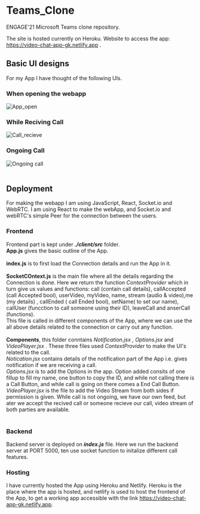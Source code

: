# Teams_Clone
ENGAGE'21 Microsoft Teams clone repository.

The site is hosted currently on Heroku. Website to access the app: https://video-chat-app-gk.netlify.app .
</br>
## Basic UI designs
For my App I have thought of the following UIs.
### When opening the webapp
![App_open](https://user-images.githubusercontent.com/60579477/124244567-b4a27b00-db3c-11eb-8936-2aaecf859d42.png) </br>
### While Reciving Call 
![Call_recieve](https://user-images.githubusercontent.com/60579477/124244661-ce43c280-db3c-11eb-9bd9-0eaa7b3b73d3.png) </br>
### Ongoing Call
![Ongoing call](https://user-images.githubusercontent.com/60579477/124244727-e4518300-db3c-11eb-9e54-3b765022b106.png)
</br>
</br>
## Deployment
For making the webapp I am using JavaScript, React, Socket.io and WebRTC. I am using React to make the webApp, and Socket.io and webRTC's simple Peer for the connection between the users.
</br>
### Frontend
Frontend part is kept under _**./client/src**_ folder. 
</br> **App.js** gives the basic outline of the App.</br>
</br> **index.js** is to first load the Connection details and run the App in it.
</br> </br> **SocketCOntext.js** is the main file where all the details regarding the Connection is done. Here we return the function _ContextProvider_ which in turn give us values and functions:  call (contain call details), callAccepted (call Accepted bool), userVideo, myVideo, name, stream (audio & video),me (my details) , callEnded ( call Ended bool), setName( to set our name), callUser (funcction to call someone using their ID), leaveCall and anserCall (functions).</br> This file is called in different components of the App, where we can use the all above details related to the connection or carry out any function.
<br> </br> 
**Components**, this folder conntains _Notification.jsx , Options.jsx_ and _VideoPlayer.jsx_ . These three files used _ContextProvider_ to make the UI's related to the call. </br>_Notication.jsx_ contains details of the notification part of the App i.e. gives notification if we are receiving a call. </br>
_Options.jsx_ is to add the Options in the app. Option added consits of one fillup to fill my name, one button to copy the ID, and while not calling there is a Call Button, and while call is going on there comes a End Call Button.</br>
_VideoPlayer.jsx_ is the file to add the Video Stream from both sides if permission is given. While call is not ongoing, we have our own feed, but ater we accept the recived call or someone recieve our call, video stream of both parties are available.
</br> </br>
### Backend
Backend server is deployed on _**index.js**_ file. Here we run the backend server at PORT 5000, ten use socket function to initalize different call features. 
### Hosting
I have currently hosted the App using Heroku and Netlify. Heroku is the place where the app is hosted, and netlify is used to host the frontend of the App, to get a working app accessible with the link https://video-chat-app-gk.netlify.app.
